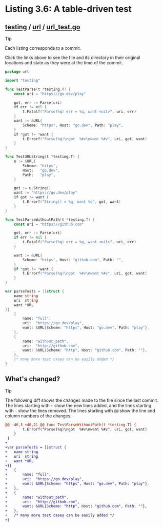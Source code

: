# Listing 3.6: A table-driven test

## [testing](https://github.com/inancgumus/gobyexample/blob/b2456706240cea8014a4edf24fddc8292d12d94f/testing) / [url](https://github.com/inancgumus/gobyexample/blob/b2456706240cea8014a4edf24fddc8292d12d94f/testing/url) / [url_test.go](https://github.com/inancgumus/gobyexample/blob/b2456706240cea8014a4edf24fddc8292d12d94f/testing/url/url_test.go)

> [!TIP]
> Each listing corresponds to a commit.
>
> Click the links above to see the file and its directory in their original locations and state as they were at the time of the commit.

```go
package url

import "testing"

func TestParse(t *testing.T) {
	const uri = "https://go.dev/play"

	got, err := Parse(uri)
	if err != nil {
		t.Fatalf("Parse(%q) err = %q, want <nil>", uri, err)
	}
	want := &URL{
		Scheme: "https", Host: "go.dev", Path: "play",
	}
	if *got != *want {
		t.Errorf("Parse(%q)\ngot  %#v\nwant %#v", uri, got, want)
	}
}

func TestURLString(t *testing.T) {
	u := &URL{
		Scheme: "https",
		Host:   "go.dev",
		Path:   "play",
	}

	got := u.String()
	want := "https://go.dev/play"
	if got != want {
		t.Errorf("String() = %q, want %q", got, want)
	}
}

func TestParseWithoutPath(t *testing.T) {
	const uri = "https://github.com"

	got, err := Parse(uri)
	if err != nil {
		t.Fatalf("Parse(%q) err = %q, want <nil>", uri, err)
	}

	want := &URL{
		Scheme: "https", Host: "github.com", Path: "",
	}
	if *got != *want {
		t.Errorf("Parse(%q)\ngot  %#v\nwant %#v", uri, got, want)
	}
}

var parseTests = []struct {
	name string
	uri  string
	want *URL
}{
	{
		name: "full",
		uri:  "https://go.dev/play",
		want: &URL{Scheme: "https", Host: "go.dev", Path: "play"},
	},
	{
		name: "without_path",
		uri:  "http://github.com",
		want: &URL{Scheme: "http", Host: "github.com", Path: ""},
	},
	/* many more test cases can be easily added */
}
```

## What's changed?

> [!TIP]
> The following diff shows the changes made to the file since the last commit.
> The lines starting with `+` show the new lines added, and the lines starting with `-` show the lines removed.
> The lines starting with `@@` show the line and column numbers of the changes.

```diff
@@ -46,3 +46,21 @@ func TestParseWithoutPath(t *testing.T) {
 		t.Errorf("Parse(%q)\ngot  %#v\nwant %#v", uri, got, want)
 	}
 }
+
+var parseTests = []struct {
+	name string
+	uri  string
+	want *URL
+}{
+	{
+		name: "full",
+		uri:  "https://go.dev/play",
+		want: &URL{Scheme: "https", Host: "go.dev", Path: "play"},
+	},
+	{
+		name: "without_path",
+		uri:  "http://github.com",
+		want: &URL{Scheme: "http", Host: "github.com", Path: ""},
+	},
+	/* many more test cases can be easily added */
+}
```

